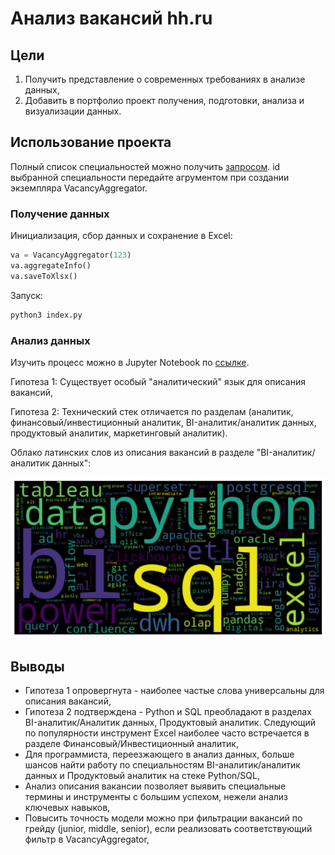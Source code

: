 # Анализ вакансий hh.ru

## Цели
1. Получить представление о современных требованиях в анализе данных,
2. Добавить  в портфолио проект получения, подготовки, анализа и визуализации данных.

## Использование проекта
Полный список специальностей можно получить [запросом](https://api.hh.ru/professional_roles). id выбранной специальности передайте агрументом при создании экземпляра VacancyAggregator.

### Получение данных
Инициализация, сбор данных и сохранение в Excel:

```python
va = VacancyAggregator(123)
va.aggregateInfo()
va.saveToXlsx()
```

Запуск:

```bash
python3 index.py
```

### Анализ данных
Изучить процесс можно в Jupyter Notebook по [ссылке](https://nbviewer.org/github/alexstulov/vacancy-research/blob/main/vacancy_research.ipynb).

Гипотеза 1: Существует особый "аналитический" язык для описания вакансий,

Гипотеза 2: Технический стек отличается по разделам (аналитик, финансовый/инвестиционный аналитик, BI-аналитик/аналитик данных, продуктовый аналитик, маркетинговый аналитик).

Облако латинских слов из описания вакансий в разделе "BI-аналитик/аналитик данных":

![Облако латинских слов из описания вакансий в разделе "BI-аналитик/аналитик данных"](/images/analyst_latin_word_cloud.png)

## Выводы
* Гипотеза 1 опровергнута - наиболее частые слова универсальны для описания вакансий,
* Гипотеза 2 подтверждена - Python и SQL преобладают в разделах BI-аналитик/Аналитик данных, Продуктовый аналитик. Следующий по популярности инструмент Excel наиболее часто встречается в разделе Финансовый/Инвестиционный аналитик,
* Для программиста, переезжающего в анализ данных, больше шансов найти работу по специальностям BI-аналитик/аналитик данных и Продуктовый аналитик на стеке Python/SQL,
* Анализ описания вакансии позволяет выявить специальные термины и инструменты с большим успехом, нежели анализ ключевых навыков,
* Повысить точность модели можно при фильтрации вакансий по грейду (junior, middle, senior), если реализовать соответствующий фильтр в VacancyAggregator,